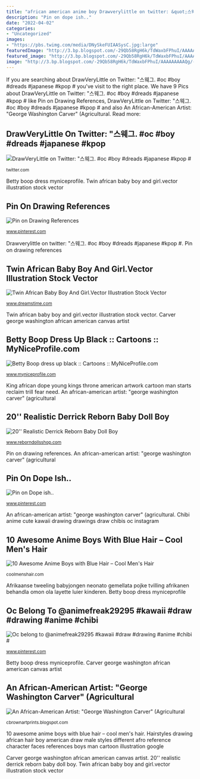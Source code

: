 ```yaml
---
title: "african american anime boy Drawverylittle on twitter: &quot;스웨그. #oc #boy #dreads #japanese #kpop #"
description: "Pin on dope ish.."
date: "2022-04-02"
categories:
- "Uncategorized"
images:
- "https://pbs.twimg.com/media/DNySkeFUIAASysC.jpg:large"
featuredImage: "http://3.bp.blogspot.com/-29Qb58RgH6k/TdWaxbFPhuI/AAAAAAAAAQg/-Dx9Q2x9nUw/s1600/geo+w+carver.JPG"
featured_image: "http://3.bp.blogspot.com/-29Qb58RgH6k/TdWaxbFPhuI/AAAAAAAAAQg/-Dx9Q2x9nUw/s1600/geo+w+carver.JPG"
image: "http://3.bp.blogspot.com/-29Qb58RgH6k/TdWaxbFPhuI/AAAAAAAAAQg/-Dx9Q2x9nUw/s1600/geo+w+carver.JPG"
---
```


If you are searching about DrawVeryLittle on Twitter: &quot;스웨그. #oc #boy #dreads #japanese #kpop # you've visit to the right place. We have 9 Pics about DrawVeryLittle on Twitter: &quot;스웨그. #oc #boy #dreads #japanese #kpop # like Pin on Drawing References, DrawVeryLittle on Twitter: &quot;스웨그. #oc #boy #dreads #japanese #kpop # and also An African-American Artist: &quot;George Washington Carver&quot; (Agricultural. Read more:

## DrawVeryLittle On Twitter: &quot;스웨그. #oc #boy #dreads #japanese #kpop #

![DrawVeryLittle on Twitter: &quot;스웨그. #oc #boy #dreads #japanese #kpop #](https://pbs.twimg.com/media/DNySkeFUIAASysC.jpg:large "Pin on dope ish..")

<small>twitter.com</small>

Betty boop dress myniceprofile. Twin african baby boy and girl.vector illustration stock vector

## Pin On Drawing References

![Pin on Drawing References](https://i.pinimg.com/736x/b2/3c/e1/b23ce168e5d85bdb0dcc21bd4b9d09f3--basic-drawing-drawing-ideas.jpg "Anime boys hair boy kaito haired vocaloid guys guy male eyes hairstyles shion cute manga とろ pixiv glasses awesome cool")

<small>www.pinterest.com</small>

Drawverylittle on twitter: &quot;스웨그. #oc #boy #dreads #japanese #kpop #. Pin on drawing references

## Twin African Baby Boy And Girl.Vector Illustration Stock Vector

![Twin African Baby Boy And Girl.Vector Illustration Stock Vector](https://thumbs.dreamstime.com/z/twin-african-baby-boy-girl-vector-illustration-two-children-file-eps-format-34819377.jpg "Chibi anime cute kawaii drawing drawings draw chibis oc instagram")

<small>www.dreamstime.com</small>

Twin african baby boy and girl.vector illustration stock vector. Carver george washington african american canvas artist

## Betty Boop Dress Up Black :: Cartoons :: MyNiceProfile.com

![Betty Boop dress up black :: Cartoons :: MyNiceProfile.com](http://i.myniceprofile.com/1024/102486.gif "King african dope young kings throne american artwork cartoon man starts reclaim trill fear need")

<small>www.myniceprofile.com</small>

King african dope young kings throne american artwork cartoon man starts reclaim trill fear need. An african-american artist: &quot;george washington carver&quot; (agricultural

## 20&#039;&#039; Realistic Derrick Reborn Baby Doll Boy

![20&#039;&#039; Realistic Derrick Reborn Baby Doll Boy](https://img.staticdj.com/9483993897c7d1cb355ca34d35412ccc.png "Twin african baby boy and girl.vector illustration stock vector")

<small>www.reborndollsshop.com</small>

Pin on drawing references. An african-american artist: &quot;george washington carver&quot; (agricultural

## Pin On Dope Ish..

![Pin on Dope ish..](https://i.pinimg.com/736x/8c/08/66/8c08662ecac7477a68b48f46adf40fce--school-starts-african-diaspora.jpg "10 awesome anime boys with blue hair – cool men&#039;s hair")

<small>www.pinterest.com</small>

An african-american artist: &quot;george washington carver&quot; (agricultural. Chibi anime cute kawaii drawing drawings draw chibis oc instagram

## 10 Awesome Anime Boys With Blue Hair – Cool Men&#039;s Hair

![10 Awesome Anime Boys with Blue Hair – Cool Men&#039;s Hair](http://coolmenshair.com/wp-content/uploads/anime-boys-with-blue-jair-6-208x300.jpg "Anime boys hair boy kaito haired vocaloid guys guy male eyes hairstyles shion cute manga とろ pixiv glasses awesome cool")

<small>coolmenshair.com</small>

Afrikaanse tweeling babyjongen neonato gemellata pojke tvilling afrikanen behandla omon ola layette luier kinderen. Betty boop dress myniceprofile

## Oc Belong To @animefreak29295 #kawaii #draw #drawing #anime #chibi #

![Oc belong to @animefreak29295 #kawaii #draw #drawing #anime #chibi #](https://i.pinimg.com/736x/ce/6e/c5/ce6ec51b5929624bb00137ed8834df61--anime-chibi-cute.jpg "Anime boys hair boy kaito haired vocaloid guys guy male eyes hairstyles shion cute manga とろ pixiv glasses awesome cool")

<small>www.pinterest.com</small>

Betty boop dress myniceprofile. Carver george washington african american canvas artist

## An African-American Artist: &quot;George Washington Carver&quot; (Agricultural

![An African-American Artist: &quot;George Washington Carver&quot; (Agricultural](http://3.bp.blogspot.com/-29Qb58RgH6k/TdWaxbFPhuI/AAAAAAAAAQg/-Dx9Q2x9nUw/s1600/geo+w+carver.JPG "Afrikaanse tweeling babyjongen neonato gemellata pojke tvilling afrikanen behandla omon ola layette luier kinderen")

<small>cbrownartprints.blogspot.com</small>

10 awesome anime boys with blue hair – cool men&#039;s hair. Hairstyles drawing african hair boy american draw male styles different afro reference character faces references boys man cartoon illustration google

Carver george washington african american canvas artist. 20&#039;&#039; realistic derrick reborn baby doll boy. Twin african baby boy and girl.vector illustration stock vector
